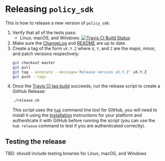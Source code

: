 # Releasing `policy_sdk`

This is how to release a new version of `policy_sdk`:

1. Verify that all of the tests pass:
   * Linux, macOS, and Windows: [![Travis CI Build Status](https://travis-ci.com/rightscale/policy_sdk.svg?branch=master)](https://travis-ci.com/rightscale/policy_sdk?branch=master)
2. Make sure the [ChangeLog](https://github.com/flexera-public/policy_sdk/blob/master/cmd/fpt/ChangeLog.md) and [README](https://github.com/flexera-public/policy_sdk/blob/master/README.md) are up to date.
3. Create a tag of the form `vX.Y.Z` where `X`, `Y`, and `Z` are the major, minor, and patch versions respectively:
   ```bash
   git checkout master
   git pull
   git tag --annotate --message='Release version vX.Y.Z' vX.Y.Z
   git push --tags
   ```
4. Once the [Travis CI tag build](https://travis-ci.com/github/rightscale/policy_sdk/builds) succeeds, run the release script to create a GitHub Release:
   ```bash
   ./release.sh
   ```
   This script uses the [`hub`](https://hub.github.com/) command line tool for GitHub, you will need to install it using the [Installation](https://github.com/github/hub#installation) instructions for your platform and authenticate it with GitHub before running the script (you can use the `hub release` command to test if you are authenticated correctly).

## Testing the release

TBD: should include testing binaries for Linux, macOS, and Windows
